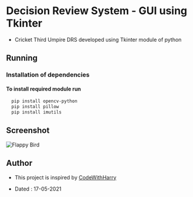 # Decision Review System - GUI using Tkinter

-  Cricket Third Umpire DRS developed using Tkinter module of python

## Running

### Installation of dependencies

#### To install required module run

```bash
  pip install opencv-python
  pip install pillow
  pip install imutils
```
## Screenshot

![Flappy Bird](https://i.ibb.co/PtLgZNB/DRS.png)

  
## Author

- This project is inspired by [CodeWithHarry](https://youtube.com/playlist?list=PLu0W_9lII9agICnT8t4iYVSZ3eykIAOME)

- Dated : 17-05-2021